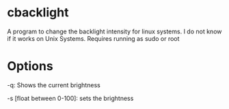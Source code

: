 # cbacklight

A program to change the backlight intensity for linux systems. I do not know if it works on Unix Systems.
Requires running as sudo or root 

# Options

-q: Shows the current brightness

-s [float between 0-100]: sets the brightness
